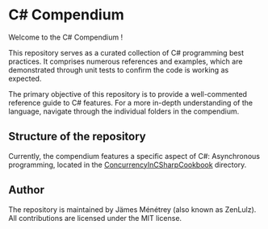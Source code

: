 # C# Compendium

Welcome to the C# Compendium !

This repository serves as a curated collection of C# programming best practices. 
It comprises numerous references and examples, which are demonstrated through unit tests to confirm the code is working
as expected.

The primary objective of this repository is to provide a well-commented reference guide to C# features.
For a more in-depth understanding of the language, navigate through the individual folders in the compendium.

## Structure of the repository

Currently, the compendium features a specific aspect of C#: Asynchronous programming, located in the 
[ConcurrencyInCSharpCookbook](ConcurrencyInCSharpCookbook) directory.


## Author

The repository is maintained by Jämes Ménétrey (also known as ZenLulz).
All contributions are licensed under the MIT license.